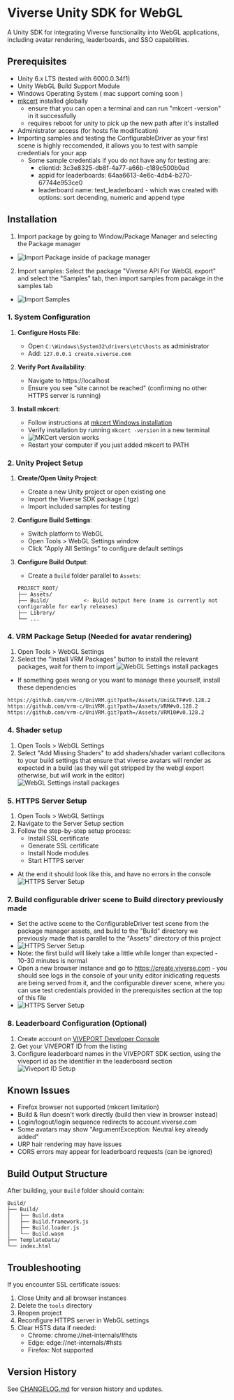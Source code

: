 # Viverse Unity SDK for WebGL

A Unity SDK for integrating Viverse functionality into WebGL applications, including avatar rendering, leaderboards, and SSO capabilities.

## Prerequisites

- Unity 6.x LTS (tested with 6000.0.34f1)
- Unity WebGL Build Support Module
- Windows Operating System ( mac support coming soon )
- [mkcert](https://github.com/FiloSottile/mkcert) installed globally
  - ensure that you can open a terminal and can run "mkcert -version" in it successfully
  - requires reboot for unity to pick up the new path after it's installed
- Administrator access (for hosts file modification)
- Importing samples and testing the ConfigurableDriver as your first scene is highly reccomended, it allows you to test with sample credentials for your app
  - Some sample credentials if you do not have any for testing are:
    - clientid: 3c3e8325-db8f-4a77-a66b-c189c500b0ad
    - appid for leaderboards:  64aa6613-4e6c-4db4-b270-67744e953ce0
    - leaderboard name: test_leaderboard - which was created with options: sort decending, numeric and append type

## Installation
1. Import package by going to Window/Package Manager and selecting the Package manager
 - ![Import Package inside of package manager](SupportingDocuments/Import_From_TGZ.png)
2. Import samples: Select the package "Viverse API For WebGL export" and select the "Samples" tab, then import samples from pacakge in the samples tab
 - ![Import Samples](SupportingDocuments/Viverse_Import_Samples.png)
### 1. System Configuration

1. **Configure Hosts File**:
   - Open `C:\Windows\System32\drivers\etc\hosts` as administrator
   - Add: `127.0.0.1 create.viverse.com`

2. **Verify Port Availability**:
   - Navigate to https://localhost
   - Ensure you see "site cannot be reached" (confirming no other HTTPS server is running)

3. **Install mkcert**:
   - Follow instructions at [mkcert Windows installation](https://github.com/FiloSottile/mkcert?tab=readme-ov-file#windows)
   - Verify installation by running `mkcert -version` in a new terminal
   -  ![MKCert version works](SupportingDocuments/MKCert_version_works.png)
   - Restart your computer if you just added mkcert to PATH

### 2. Unity Project Setup

1. **Create/Open Unity Project**:
   - Create a new Unity project or open existing one
   - Import the Viverse SDK package (.tgz)
   - Import included samples for testing

2. **Configure Build Settings**:
   - Switch platform to WebGL
   - Open Tools > WebGL Settings window
   - Click "Apply All Settings" to configure default settings

3. **Configure Build Output**:
   - Create a `Build` folder parallel to `Assets`:
   ```
   PROJECT_ROOT/
   ├── Assets/
   ├── Build/           <- Build output here (name is currently not configurable for early releases)
   ├── Library/
   └── ...
   ```

### 4. VRM Package Setup (Needed for avatar rendering)

1. Open Tools > WebGL Settings
2. Select the "Install VRM Packages" button to install the relevant packages, wait for them to import
![WebGL Settings install packages](SupportingDocuments/Settings_VRM_Package_Installation.png)
  - If something goes wrong or you want to manage these yourself, install these dependencies
```
https://github.com/vrm-c/UniVRM.git?path=/Assets/UniGLTF#v0.128.2
https://github.com/vrm-c/UniVRM.git?path=/Assets/VRM#v0.128.2
https://github.com/vrm-c/UniVRM.git?path=/Assets/VRM10#v0.128.2
```

### 4. Shader setup
1. Open Tools > WebGL Settings
2. Select "Add Missing Shaders" to add shaders/shader variant collecitons to your build settings that ensure that viverse avatars will render as expected in a build (as they will get stripped by the webgl export otherwise, but will work in the editor)
![WebGL Settings install packages](SupportingDocuments/Settings_Shader_Settings_Add_Missing_Shaders.png)

### 5. HTTPS Server Setup

1. Open Tools > WebGL Settings
2. Navigate to the Server Setup section
3. Follow the step-by-step setup process:
   - Install SSL certificate
   - Generate SSL certificate
   - Install Node modules
   - Start HTTPS server
- At the end it should look like this, and have no errors in the console
![HTTPS Server Setup](SupportingDocuments/HTTPS_Server_Setup.png)

### 7. Build configurable driver scene to Build directory previously made
 - Set the active scene to the ConfigurableDriver test scene from the package manager assets, and build to the "Build" directory we previously made that is parallel to the "Assets" directory of this project
 - ![HTTPS Server Setup](SupportingDocuments/Configurable_Driver_Test_Scene.png)
 - Note: the first build will likely take a little while longer than expected - 10-30 minutes is normal
 - Open a new browser instance and go to https://create.viverse.com - you should see logs in the console of your unity editor inidicating requests are being served from it, and the configurable direver scene, where you can use test credentials provided in the prerequisites section at the top of this file
- ![HTTPS Server Setup](SupportingDocuments/test_against_create_viverse_com.png)

### 8. Leaderboard Configuration (Optional)

1. Create account on [VIVEPORT Developer Console](https://developer.viveport.com/console/titles)
2. Get your VIVEPORT ID from the listing
3. Configure leaderboard names in the VIVEPORT SDK section, using the viveport id as the identifier in the leaderboard section
![Viveport ID Setup](SupportingDocuments/Viveport_id_setup.png)

## Known Issues

- Firefox browser not supported (mkcert limitation)
- Build & Run doesn't work directly (build then view in browser instead)
- Login/logout/login sequence redirects to account.viverse.com
- Some avatars may show "ArgumentException: Neutral key already added"
- URP hair rendering may have issues
- CORS errors may appear for leaderboard requests (can be ignored)

## Build Output Structure

After building, your `Build` folder should contain:
```
Build/
├── Build/
│   ├── Build.data
│   ├── Build.framework.js
│   ├── Build.loader.js
│   └── Build.wasm
├── TemplateData/
└── index.html
```

## Troubleshooting

If you encounter SSL certificate issues:
1. Close Unity and all browser instances
2. Delete the `tools` directory
3. Reopen project
4. Reconfigure HTTPS server in WebGL settings
5. Clear HSTS data if needed:
   - Chrome: chrome://net-internals/#hsts
   - Edge: edge://net-internals/#hsts
   - Firefox: Not supported

## Version History

See [CHANGELOG.md](CHANGELOG.md) for version history and updates.